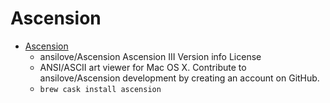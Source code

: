 # Ascension
- [Ascension](https://github.com/ansilove/Ascension)
  -  ansilove/Ascension Ascension III Version info License
  - ANSI/ASCII art viewer for Mac OS X. Contribute to ansilove/Ascension development by creating an account on GitHub.
  - `brew cask install ascension`
